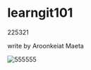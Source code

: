 # learngit101
225321

write by Aroonkeiat Maeta

![555555]([https://www.google.com/url?sa=i&url=https%3A%2F%2Fmgronline.com%2Fonlinesection%2Fdetail%2F9640000127568&psig=AOvVaw1xFg5kPXyrq6gLYB2XjWn6&ust=1687579179848000&source=images&cd=vfe&ved=0CBEQjRxqFwoTCODwiMnA2P8CFQAAAAAdAAAAABAE](https://mpics.mgronline.com/pics/Images/564000013026401.JPEG)https://mpics.mgronline.com/pics/Images/564000013026401.JPEG)

